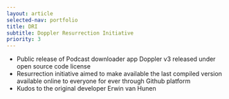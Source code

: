 ```yaml
---
layout: article
selected-nav: portfolio
title: DRI
subtitle: Doppler Resurrection Initiative
priority: 3
---
```


* Public release of Podcast downloader app Doppler v3 released under open source code license
* Resurrection initiative aimed to make available the last compiled version available online to everyone for ever through Github platform
* Kudos to the original developer Erwin van Hunen


<div class="row">
    <div class="col-xs-12">
        <div class="btn-group" role="group">
        <a class="btn" href="https://github.com/FerranSalguero/Doppler" title="Project page" data-toggle="tooltip"><i class="fa fa-github fa-3x"></i></a>
        <a class="btn" href="https://github.com/FerranSalguero/Doppler/releases" title="Releases" data-toggle="tooltip"><i class="fa fa-tag fa-3x"></i></a>
        </div>
    </div>
</div>
